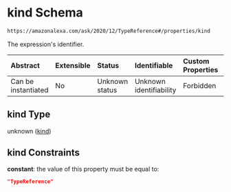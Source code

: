 # kind Schema

```txt
https://amazonalexa.com/ask/2020/12/TypeReference#/properties/kind
```

The expression's identifier.

| Abstract            | Extensible | Status         | Identifiable            | Custom Properties | Additional Properties | Access Restrictions | Defined In                                                                      |
| :------------------ | :--------- | :------------- | :---------------------- | :---------------- | :-------------------- | :------------------ | :------------------------------------------------------------------------------ |
| Can be instantiated | No         | Unknown status | Unknown identifiability | Forbidden         | Allowed               | none                | [TypeReference.json\*](../../schemas/TypeReference.json "open original schema") |

## kind Type

unknown ([kind](typereference-properties-kind.md))

## kind Constraints

**constant**: the value of this property must be equal to:

```json
"TypeReference"
```
